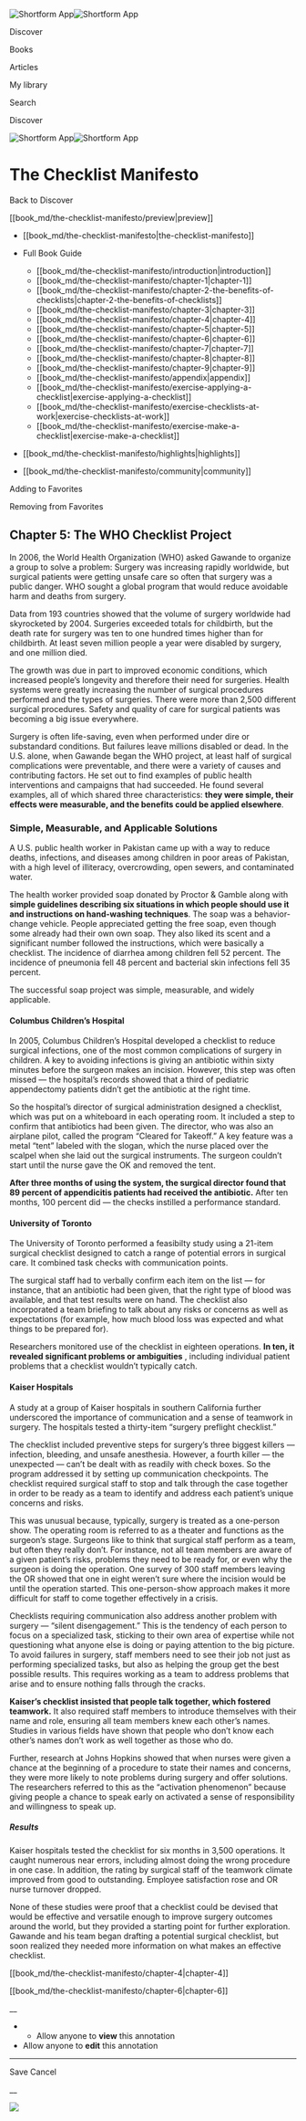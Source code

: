 ![Shortform App](/img/logo.36a2399e.svg)![Shortform App](/img/logo-dark.70c1b072.svg)

Discover

Books

Articles

My library

Search

Discover

![Shortform App](/img/logo.36a2399e.svg)![Shortform App](/img/logo-dark.70c1b072.svg)

# The Checklist Manifesto

Back to Discover

[[book_md/the-checklist-manifesto/preview|preview]]

  * [[book_md/the-checklist-manifesto|the-checklist-manifesto]]
  * Full Book Guide

    * [[book_md/the-checklist-manifesto/introduction|introduction]]
    * [[book_md/the-checklist-manifesto/chapter-1|chapter-1]]
    * [[book_md/the-checklist-manifesto/chapter-2-the-benefits-of-checklists|chapter-2-the-benefits-of-checklists]]
    * [[book_md/the-checklist-manifesto/chapter-3|chapter-3]]
    * [[book_md/the-checklist-manifesto/chapter-4|chapter-4]]
    * [[book_md/the-checklist-manifesto/chapter-5|chapter-5]]
    * [[book_md/the-checklist-manifesto/chapter-6|chapter-6]]
    * [[book_md/the-checklist-manifesto/chapter-7|chapter-7]]
    * [[book_md/the-checklist-manifesto/chapter-8|chapter-8]]
    * [[book_md/the-checklist-manifesto/chapter-9|chapter-9]]
    * [[book_md/the-checklist-manifesto/appendix|appendix]]
    * [[book_md/the-checklist-manifesto/exercise-applying-a-checklist|exercise-applying-a-checklist]]
    * [[book_md/the-checklist-manifesto/exercise-checklists-at-work|exercise-checklists-at-work]]
    * [[book_md/the-checklist-manifesto/exercise-make-a-checklist|exercise-make-a-checklist]]
  * [[book_md/the-checklist-manifesto/highlights|highlights]]
  * [[book_md/the-checklist-manifesto/community|community]]



Adding to Favorites 

Removing from Favorites 

## Chapter 5: The WHO Checklist Project

In 2006, the World Health Organization (WHO) asked Gawande to organize a group to solve a problem: Surgery was increasing rapidly worldwide, but surgical patients were getting unsafe care so often that surgery was a public danger. WHO sought a global program that would reduce avoidable harm and deaths from surgery.

Data from 193 countries showed that the volume of surgery worldwide had skyrocketed by 2004. Surgeries exceeded totals for childbirth, but the death rate for surgery was ten to one hundred times higher than for childbirth. At least seven million people a year were disabled by surgery, and one million died.

The growth was due in part to improved economic conditions, which increased people’s longevity and therefore their need for surgeries. Health systems were greatly increasing the number of surgical procedures performed and the types of surgeries. There were more than 2,500 different surgical procedures. Safety and quality of care for surgical patients was becoming a big issue everywhere.

Surgery is often life-saving, even when performed under dire or substandard conditions. But failures leave millions disabled or dead. In the U.S. alone, when Gawande began the WHO project, at least half of surgical complications were preventable, and there were a variety of causes and contributing factors. He set out to find examples of public health interventions and campaigns that had succeeded. He found several examples, all of which shared three characteristics: **they were simple, their effects were measurable, and the benefits could be applied elsewhere**.

### Simple, Measurable, and Applicable Solutions

A U.S. public health worker in Pakistan came up with a way to reduce deaths, infections, and diseases among children in poor areas of Pakistan, with a high level of illiteracy, overcrowding, open sewers, and contaminated water.

The health worker provided soap donated by Proctor & Gamble along with **simple guidelines describing six situations in which people should use it and instructions on hand-washing techniques**. The soap was a behavior-change vehicle. People appreciated getting the free soap, even though some already had their own own soap. They also liked its scent and a significant number followed the instructions, which were basically a checklist. The incidence of diarrhea among children fell 52 percent. The incidence of pneumonia fell 48 percent and bacterial skin infections fell 35 percent.

The successful soap project was simple, measurable, and widely applicable.

#### Columbus Children’s Hospital

In 2005, Columbus Children’s Hospital developed a checklist to reduce surgical infections, one of the most common complications of surgery in children. A key to avoiding infections is giving an antibiotic within sixty minutes before the surgeon makes an incision. However, this step was often missed — the hospital’s records showed that a third of pediatric appendectomy patients didn’t get the antibiotic at the right time.

So the hospital’s director of surgical administration designed a checklist, which was put on a whiteboard in each operating room. It included a step to confirm that antibiotics had been given. The director, who was also an airplane pilot, called the program “Cleared for Takeoff.” A key feature was a metal “tent” labeled with the slogan, which the nurse placed over the scalpel when she laid out the surgical instruments. The surgeon couldn’t start until the nurse gave the OK and removed the tent.

**After three months of using the system, the surgical director found that 89 percent of appendicitis patients had received the antibiotic.** After ten months, 100 percent did — the checks instilled a performance standard.

#### University of Toronto

The University of Toronto performed a feasibilty study using a 21-item surgical checklist designed to catch a range of potential errors in surgical care. It combined task checks with communication points.

The surgical staff had to verbally confirm each item on the list — for instance, that an antibiotic had been given, that the right type of blood was available, and that test results were on hand. The checklist also incorporated a team briefing to talk about any risks or concerns as well as expectations (for example, how much blood loss was expected and what things to be prepared for).

Researchers monitored use of the checklist in eighteen operations. **In ten, it revealed significant problems or ambiguities** , including individual patient problems that a checklist wouldn’t typically catch.

#### Kaiser Hospitals

A study at a group of Kaiser hospitals in southern California further underscored the importance of communication and a sense of teamwork in surgery. The hospitals tested a thirty-item “surgery preflight checklist.”

The checklist included preventive steps for surgery’s three biggest killers — infection, bleeding, and unsafe anesthesia. However, a fourth killer — the unexpected — can’t be dealt with as readily with check boxes. So the program addressed it by setting up communication checkpoints. The checklist required surgical staff to stop and talk through the case together in order to be ready as a team to identify and address each patient’s unique concerns and risks.

This was unusual because, typically, surgery is treated as a one-person show. The operating room is referred to as a theater and functions as the surgeon’s stage. Surgeons like to think that surgical staff perform as a team, but often they really don’t. For instance, not all team members are aware of a given patient’s risks, problems they need to be ready for, or even why the surgeon is doing the operation. One survey of 300 staff members leaving the OR showed that one in eight weren’t sure where the incision would be until the operation started. This one-person-show approach makes it more difficult for staff to come together effectively in a crisis.

Checklists requiring communication also address another problem with surgery — “silent disengagement.” This is the tendency of each person to focus on a specialized task, sticking to their own area of expertise while not questioning what anyone else is doing or paying attention to the big picture. To avoid failures in surgery, staff members need to see their job not just as performing specialized tasks, but also as helping the group get the best possible results. This requires working as a team to address problems that arise and to ensure nothing falls through the cracks.

**Kaiser’s checklist insisted that people talk together, which fostered teamwork.** It also required staff members to introduce themselves with their name and role, ensuring all team members knew each other’s names. Studies in various fields have shown that people who don’t know each other’s names don’t work as well together as those who do.

Further, research at Johns Hopkins showed that when nurses were given a chance at the beginning of a procedure to state their names and concerns, they were more likely to note problems during surgery and offer solutions. The researchers referred to this as the “activation phenomenon” because giving people a chance to speak early on activated a sense of responsibility and willingness to speak up.

##### Results

Kaiser hospitals tested the checklist for six months in 3,500 operations. It caught numerous near errors, including almost doing the wrong procedure in one case. In addition, the rating by surgical staff of the teamwork climate improved from good to outstanding. Employee satisfaction rose and OR nurse turnover dropped.

None of these studies were proof that a checklist could be devised that would be effective and versatile enough to improve surgery outcomes around the world, but they provided a starting point for further exploration. Gawande and his team began drafting a potential surgical checklist, but soon realized they needed more information on what makes an effective checklist.

[[book_md/the-checklist-manifesto/chapter-4|chapter-4]]

[[book_md/the-checklist-manifesto/chapter-6|chapter-6]]

__

  *   * Allow anyone to **view** this annotation
  * Allow anyone to **edit** this annotation



* * *

Save Cancel

__




![](https://bat.bing.com/action/0?ti=56018282&Ver=2&mid=fcd5006d-8371-4995-b24d-f27eb3f286eb&sid=1711133063fa11eebdec89a8b8ae3bbc&vid=171147a063fa11eea7440fcfeb230d96&vids=0&msclkid=N&pi=0&lg=en-US&sw=800&sh=600&sc=24&nwd=1&tl=Shortform%20%7C%20The%20Checklist%20Manifesto&p=https%3A%2F%2Fwww.shortform.com%2Fapp%2Fbook%2Fthe-checklist-manifesto%2Fchapter-5&r=&lt=435&evt=pageLoad&sv=1&rn=130556)
